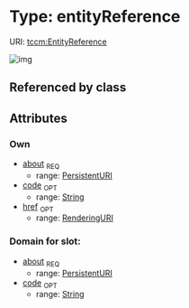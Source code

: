 
# Type: entityReference




URI: [tccm:EntityReference](https://hotecosystem.org/tccmEntityReference)


![img](images/EntityReference.png)

## Referenced by class


## Attributes


### Own

 * [about](about.md)  <sub>REQ</sub>
    * range: [PersistentURI](types/PersistentURI.md)
 * [code](code.md)  <sub>OPT</sub>
    * range: [String](types/String.md)
 * [href](href.md)  <sub>OPT</sub>
    * range: [RenderingURI](types/RenderingURI.md)

### Domain for slot:

 * [about](about.md)  <sub>REQ</sub>
    * range: [PersistentURI](types/PersistentURI.md)
 * [code](code.md)  <sub>OPT</sub>
    * range: [String](types/String.md)
